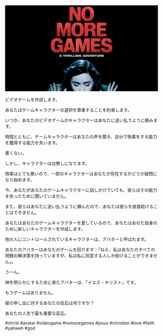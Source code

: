 ![Video cover image](../cover.jpeg "cover-photo")

ビデオゲームを作成します。

あなたはゲームキャラクターの選択を尊重することを約束します。

いつか、あなたのビデオゲームのキャラクターはあなたに追い払うように頼みます。

時間とともに、ゲームキャラクターはあなたの声を聞き、自分で物事をする能力を獲得する能力を失います。

悪くない。

しかし、キャラクターは台無しになります。

物事はとても悪いので、一部のキャラクターはあなたが存在するかどうか疑問になり始めます。

今、あなたがあなたのゲームキャラクターに話しかけていても、彼らはその能力を失ったために聞いていません。

また、彼らはあなたに追い払うように頼んだので、あなたは彼らを直接助けることはできません。

あなたはあなたのゲームキャラクターを愛しているので、あなたはあなた自身のために新しいキャラクターを作成します。

他の人にコントロールされているキャラクターは、アバターと呼ばれます。

あなたのアバターはあなたのゲームを回ります：「ねえ、私はあなたのすべての問題の解決策を持っていますが、私は私に同意する人しか助けることができません」。

うーん。

神を明らかにするために来たアバターは、「イエス・キリスト」です。

もうゲームはありません。

彼の申し出に対するあなたの反応は何ですか？

あなたの人生で最も重要な反応。

#christ #avatar #videogame #nomoregames #jesus #christian #love #faith #yahweh #god